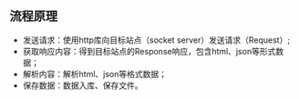 ## 流程原理
- 发送请求：使用http库向目标站点（socket server）发送请求（Request）;
- 获取响应内容：得到目标站点的Response响应，包含html、json等形式数据；
- 解析内容：解析html、json等格式数据；
- 保存数据：数据入库、保存文件。